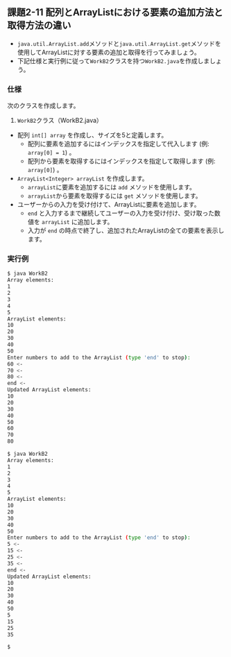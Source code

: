 ## 課題2-11 配列とArrayListにおける要素の追加方法と取得方法の違い

- `java.util.ArrayList.add`メソッドと`java.util.ArrayList.get`メソッドを使用してArrayListに対する要素の追加と取得を行ってみましょう。
- 下記仕様と実行例に従って`WorkB2`クラスを持つ`WorkB2.java`を作成しましょう。

### 仕様

次のクラスを作成します。

1. `WorkB2`クラス（WorkB2.java）

- 配列 `int[] array` を作成し、サイズを5と定義します。
    - 配列に要素を追加するにはインデックスを指定して代入します (例: `array[0] = 1`) 。
    - 配列から要素を取得するにはインデックスを指定して取得します (例: `array[0]`) 。
- `ArrayList<Integer> arrayList` を作成します。
    - `arrayList`に要素を追加するには `add` メソッドを使用します。
    - `arrayList`から要素を取得するには `get` メソッドを使用します。
- ユーザーからの入力を受け付けて、ArrayListに要素を追加します。
    - `end` と入力するまで継続してユーザーの入力を受け付け、受け取った数値を `arrayList` に追加します。
    - 入力が `end` の時点で終了し、追加されたArrayListの全ての要素を表示します。

### 実行例

```sh
$ java WorkB2
Array elements:
1
2
3
4
5
ArrayList elements:
10
20
30
40
50
Enter numbers to add to the ArrayList (type 'end' to stop):
60 <- 
70 <-
80 <-
end <-
Updated ArrayList elements:
10
20
30
40
50
60
70
80

$ java WorkB2
Array elements:
1
2
3
4
5
ArrayList elements:
10
20
30
40
50
Enter numbers to add to the ArrayList (type 'end' to stop):
5 <-
15 <-
25 <-
35 <-
end <-
Updated ArrayList elements:
10
20
30
40
50
5
15
25
35

$
```